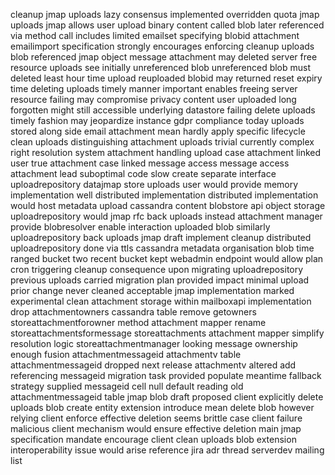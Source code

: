 cleanup jmap uploads lazy consensus implemented overridden quota jmap uploads jmap allows user upload binary content called blob later referenced via method call includes limited emailset specifying blobid attachment emailimport specification strongly encourages enforcing cleanup uploads blob referenced jmap object message attachment may deleted server free resource uploads see initially unreferenced blob unreferenced blob must deleted least hour time upload reuploaded blobid may returned reset expiry time deleting uploads timely manner important enables freeing server resource failing may compromise privacy content user uploaded long forgotten might still accessible underlying datastore failing delete uploads timely fashion may jeopardize instance gdpr compliance today uploads stored along side email attachment mean hardly apply specific lifecycle clean uploads distinguishing attachment uploads trivial currently complex right resolution system attachment handling upload case attachment linked user true attachment case linked message access message access attachment lead suboptimal code slow create separate interface uploadrepository datajmap store uploads user would provide memory implementation well distributed implementation distributed implementation would host metadata upload cassandra content blobstore api object storage uploadrepository would jmap rfc back uploads instead attachment manager provide blobresolver enable interaction uploaded blob similarly uploadrepository back uploads jmap draft implement cleanup distributed uploadrepository done via ttls cassandra metadata organisation blob time ranged bucket two recent bucket kept webadmin endpoint would allow plan cron triggering cleanup consequence upon migrating uploadrepository previous uploads carried migration plan provided impact minimal upload prior change never cleaned acceptable jmap implementation marked experimental clean attachment storage within mailboxapi implementation drop attachmentowners cassandra table remove getowners storeattachmentforowner method attachment mapper rename storeattachmentsformessage storeattachments attachment mapper simplify resolution logic storeattachmentmanager looking message ownership enough fusion attachmentmessageid attachmentv table attachmentmessageid dropped next release attachmentv altered add referencing messageid migration task provided populate meantime fallback strategy supplied messageid cell null default reading old attachmentmessageid table jmap blob draft proposed client explicitly delete uploads blob create entity extension introduce mean delete blob however relying client enforce effective deletion seems brittle case client failure malicious client mechanism would ensure effective deletion main jmap specification mandate encourage client clean uploads blob extension interoperability issue would arise reference jira adr thread serverdev mailing list